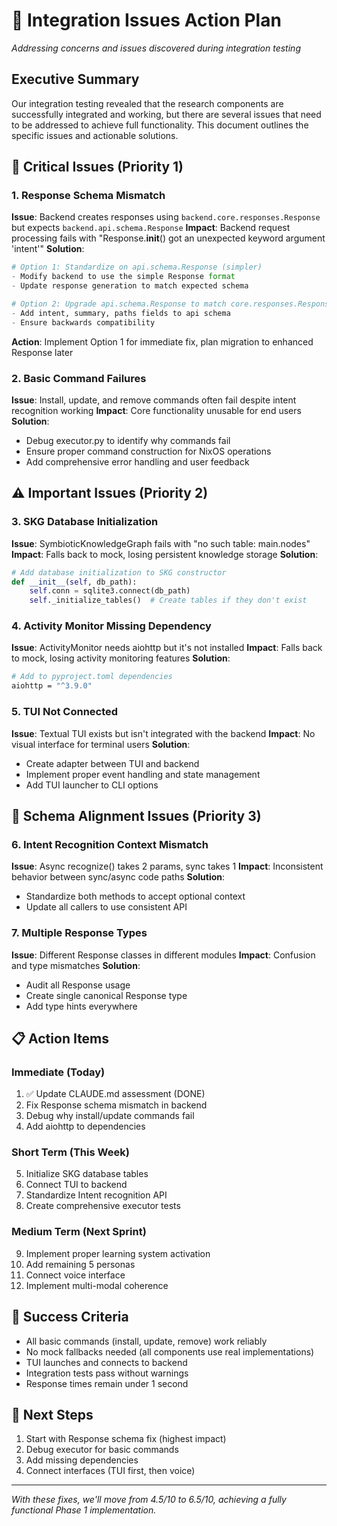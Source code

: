 # 🔧 Integration Issues Action Plan

*Addressing concerns and issues discovered during integration testing*

## Executive Summary

Our integration testing revealed that the research components are successfully integrated and working, but there are several issues that need to be addressed to achieve full functionality. This document outlines the specific issues and actionable solutions.

## 🚨 Critical Issues (Priority 1)

### 1. Response Schema Mismatch
**Issue**: Backend creates responses using `backend.core.responses.Response` but expects `backend.api.schema.Response`
**Impact**: Backend request processing fails with "Response.__init__() got an unexpected keyword argument 'intent'"
**Solution**:
```python
# Option 1: Standardize on api.schema.Response (simpler)
- Modify backend to use the simple Response format
- Update response generation to match expected schema

# Option 2: Upgrade api.schema.Response to match core.responses.Response
- Add intent, summary, paths fields to api schema
- Ensure backwards compatibility
```
**Action**: Implement Option 1 for immediate fix, plan migration to enhanced Response later

### 2. Basic Command Failures
**Issue**: Install, update, and remove commands often fail despite intent recognition working
**Impact**: Core functionality unusable for end users
**Solution**:
- Debug executor.py to identify why commands fail
- Ensure proper command construction for NixOS operations
- Add comprehensive error handling and user feedback

## ⚠️ Important Issues (Priority 2)

### 3. SKG Database Initialization
**Issue**: SymbioticKnowledgeGraph fails with "no such table: main.nodes"
**Impact**: Falls back to mock, losing persistent knowledge storage
**Solution**:
```python
# Add database initialization to SKG constructor
def __init__(self, db_path):
    self.conn = sqlite3.connect(db_path)
    self._initialize_tables()  # Create tables if they don't exist
```

### 4. Activity Monitor Missing Dependency
**Issue**: ActivityMonitor needs aiohttp but it's not installed
**Impact**: Falls back to mock, losing activity monitoring features
**Solution**:
```bash
# Add to pyproject.toml dependencies
aiohttp = "^3.9.0"
```

### 5. TUI Not Connected
**Issue**: Textual TUI exists but isn't integrated with the backend
**Impact**: No visual interface for terminal users
**Solution**:
- Create adapter between TUI and backend
- Implement proper event handling and state management
- Add TUI launcher to CLI options

## 🔄 Schema Alignment Issues (Priority 3)

### 6. Intent Recognition Context Mismatch
**Issue**: Async recognize() takes 2 params, sync takes 1
**Impact**: Inconsistent behavior between sync/async code paths
**Solution**:
- Standardize both methods to accept optional context
- Update all callers to use consistent API

### 7. Multiple Response Types
**Issue**: Different Response classes in different modules
**Impact**: Confusion and type mismatches
**Solution**:
- Audit all Response usage
- Create single canonical Response type
- Add type hints everywhere

## 📋 Action Items

### Immediate (Today)
1. ✅ Update CLAUDE.md assessment (DONE)
2. Fix Response schema mismatch in backend
3. Debug why install/update commands fail
4. Add aiohttp to dependencies

### Short Term (This Week)
5. Initialize SKG database tables
6. Connect TUI to backend
7. Standardize Intent recognition API
8. Create comprehensive executor tests

### Medium Term (Next Sprint)
9. Implement proper learning system activation
10. Add remaining 5 personas
11. Connect voice interface
12. Implement multi-modal coherence

## 🎯 Success Criteria

- All basic commands (install, update, remove) work reliably
- No mock fallbacks needed (all components use real implementations)
- TUI launches and connects to backend
- Integration tests pass without warnings
- Response times remain under 1 second

## 🚀 Next Steps

1. Start with Response schema fix (highest impact)
2. Debug executor for basic commands
3. Add missing dependencies
4. Connect interfaces (TUI first, then voice)

---

*With these fixes, we'll move from 4.5/10 to 6.5/10, achieving a fully functional Phase 1 implementation.*
